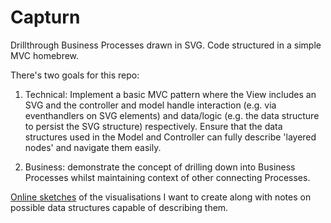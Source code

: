 # Capturn
Drillthrough Business Processes drawn in SVG. Code structured in a simple MVC homebrew.

There's two goals for this repo:

1. Technical: Implement a basic MVC pattern where the View includes an SVG and the controller and model handle interaction (e.g. via eventhandlers on SVG elements) and data/logic (e.g. the data structure to persist the SVG structure) respectively. Ensure that the data structures used in the Model and Controller can fully describe 'layered nodes' and navigate them easily.

2. Business: demonstrate the concept of drilling down into Business Processes whilst maintaining context of other connecting Processes.

[Online sketches](https://drive.google.com/file/d/0B4IfwaNOhKzodVgtdEdHZUtIWWc/view?usp=sharing) of the visualisations I want to create along with notes on possible data structures capable of describing them.
